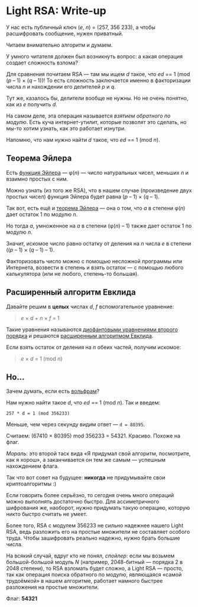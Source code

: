 # Light RSA: Write-up

У нас есть публичный ключ (*e*, *n*) = (257, 356 233), а чтобы расшифровать сообщение, нужен приватный.

Читаем внимательно алгоритм и думаем. 

У умного читателя должен был возникнуть вопрос: а какая операция создает сложность взлома?

Для сравнения почитаем RSA — там мы ищем *d* такое, что *ed* == 1 (mod (*p* – 1) × (*q* – 1))! То есть сложность заключается именно в факторизации числа *n* и нахождении его делителей *p* и *q*.

Тут же, казалось бы, делители вообще не нужны. Но не очень понятно, как из *e* получить *d*.

На самом деле, эта операция называется *взятием обратного по модулю*. Есть куча интернет-утилит, которые позволят это сделать, но мы-то хотим узнать, как это работает изнутри.

Напомню, что нам нужно найти *d* такое, что *ed* == 1 (mod *n*). 

## Теорема Эйлера

Есть [функция Эйлера](https://ru.wikipedia.org/wiki/%D0%A4%D1%83%D0%BD%D0%BA%D1%86%D0%B8%D1%8F_%D0%AD%D0%B9%D0%BB%D0%B5%D1%80%D0%B0) — φ(*n*) — число натуральных чисел, меньших *n* и взаимно простых с ним.

Можно узнать (из того же RSA), что в нашем случае (произведение двух простых чисел) функция Эйлера будет равна (*p* – 1) × (*q* – 1).

Так вот, есть ещё и [теорема Эйлера](https://ru.wikipedia.org/wiki/%D0%A2%D0%B5%D0%BE%D1%80%D0%B5%D0%BC%D0%B0_%D0%AD%D0%B9%D0%BB%D0%B5%D1%80%D0%B0_(%D1%82%D0%B5%D0%BE%D1%80%D0%B8%D1%8F_%D1%87%D0%B8%D1%81%D0%B5%D0%BB)) — она о том, что *a* в степени φ(*n*) дает остаток 1 по модулю *n*.

Но тогда *a*, умноженное на *a* в степени (φ(*n*) – 1) также дает остаток 1 по модулю *n*.

Значит, искомое число равно остатку от деления на *n* числа *e* в степени ((*p* – 1) × (*q* – 1) – 1).

Факторизовать число можно с помощью несложной программы или Интернета, возвести в степень и взять остаток — с помощью любого калькулятора (или не любого, степень-то большая).

## Расширенный алгоритм Евклида

Давайте решим в **целых** числах *d*, *f* вспомогательное уравнение:

> *e* × *d* + *n* × *f* = 1

Такие уравнения называются [диофантовыми уравнениями второго порядка](https://ru.wikipedia.org/wiki/%D0%94%D0%B8%D0%BE%D1%84%D0%B0%D0%BD%D1%82%D0%BE%D0%B2%D0%BE_%D1%83%D1%80%D0%B0%D0%B2%D0%BD%D0%B5%D0%BD%D0%B8%D0%B5) и решаются [расширенным алгоритмом Евклида](http://www.e-maxx.ru/algo/extended_euclid_algorithm).

Если взять остаток от деления на *n* обеих частей, получим искомое:

> *e* × *d* = 1 (mod *n*)


## Но...

Зачем думать, если есть [вольфрам](http://wolframalpha.com/)?

Нам нужно найти такое *d*, что *ed* == 1 (mod *n*). Так и введем:

```
257 * d = 1 (mod 356233)
```

Меньше, чем через секунду видим ответ — `d = 80395`.

Считаем: (67410 × 80395) mod 356233 = 54321. Красиво. Похоже на флаг.

*Мораль*: это второй таск вида «Я придумал свой алгоритм, посмотрите, как я хорош», а заканчивается он тем же самым — успешным нахождением флага.

Так что вот совет на будущее: **никогда** не придумывайте свои криптоалгоритмы :)

Если говорить более серьёзно, то сегодня очень много операций можно выполнять достаточно быстро. Для ассиметричного шифрования же, наоборот, нужно придумать такую операцию, которую никто быстро считать не умеет.

Более того, RSA с модулем 356233 не сильно надежнее нашего Light RSA, ведь разложить его на простые множители не составляет особого труда. Чтобы зашифровать реально надежно, нужно брать большие числа.

На всякий случай, вдруг кто не понял, *спойлер*: если мы возьмем большой-большой модуль *N* (например, 2048-битный — порядка 2 в 2048 степени), то RSA взломать будет сложно, а Light RSA — просто, так как операция поиска обратного по модулю, являющаяся «самой трудоёмкой» в нашем алгоритме, работает намного быстрее разложения на простые множители.

Флаг: **54321**
